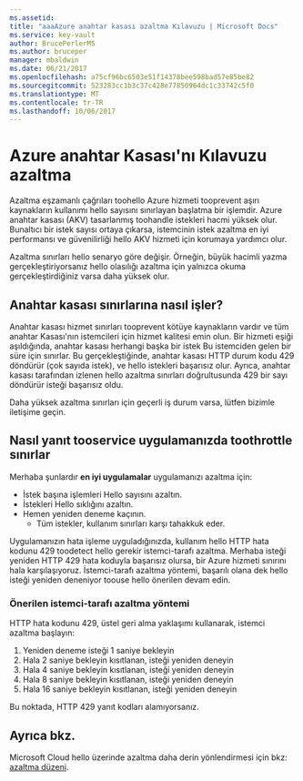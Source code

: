 ```yaml
---
ms.assetid: 
title: "aaaAzure anahtar kasası azaltma Kılavuzu | Microsoft Docs"
ms.service: key-vault
author: BrucePerlerMS
ms.author: bruceper
manager: mbaldwin
ms.date: 06/21/2017
ms.openlocfilehash: a75cf96bc6503e51f14378bee598bad57e85be82
ms.sourcegitcommit: 523283cc1b3c37c428e77850964dc1c33742c5f0
ms.translationtype: MT
ms.contentlocale: tr-TR
ms.lasthandoff: 10/06/2017
---
```

# <a name="azure-key-vault-throttling-guidance"></a>Azure anahtar Kasası'nı Kılavuzu azaltma

Azaltma eşzamanlı çağrıları toohello Azure hizmeti tooprevent aşırı kaynakların kullanımı hello sayısını sınırlayan başlatma bir işlemdir. Azure anahtar kasası (AKV) tasarlanmış toohandle istekleri hacmi yüksek olur. Bunaltıcı bir istek sayısı ortaya çıkarsa, istemcinin istek azaltma en iyi performansı ve güvenilirliği hello AKV hizmeti için korumaya yardımcı olur.

Azaltma sınırları hello senaryo göre değişir. Örneğin, büyük hacimli yazma gerçekleştiriyorsanız hello olasılığı azaltma için yalnızca okuma gerçekleştirdiğiniz varsa daha yüksek olur.

## <a name="how-does-key-vault-handle-its-limits"></a>Anahtar kasası sınırlarına nasıl işler?

Anahtar kasası hizmet sınırları tooprevent kötüye kaynakların vardır ve tüm anahtar Kasası'nın istemcileri için hizmet kalitesi emin olun. Bir hizmeti eşiği aşıldığında, anahtar kasası herhangi başka bir istek Bu istemciden gelen bir süre için sınırlar. Bu gerçekleştiğinde, anahtar kasası HTTP durum kodu 429 döndürür (çok sayıda istek), ve hello istekleri başarısız olur. Ayrıca, anahtar kasası tarafından izlenen hello azaltma sınırları doğrultusunda 429 bir sayı döndürür isteği başarısız oldu. 

Daha yüksek azaltma sınırları için geçerli iş durum varsa, lütfen bizimle iletişime geçin.


## <a name="how-toothrottle-your-app-in-response-tooservice-limits"></a>Nasıl yanıt tooservice uygulamanızda toothrottle sınırlar

Merhaba şunlardır **en iyi uygulamalar** uygulamanızı azaltma için:
- İstek başına işlemleri Hello sayısını azaltın.
- İstekleri Hello sıklığını azaltın.
- Hemen yeniden deneme kaçının. 
    - Tüm istekler, kullanım sınırları karşı tahakkuk eder.

Uygulamanızın hata işleme uyguladığınızda, kullanım hello HTTP hata kodunu 429 toodetect hello gerekir istemci-tarafı azaltma. Merhaba isteği yeniden HTTP 429 hata koduyla başarısız olursa, bir Azure hizmeti sınırını hala karşılaşıyoruz. İstemci-tarafı azaltma yöntemi, başarılı olana dek hello isteği yeniden deneniyor toouse hello önerilen devam edin.

### <a name="recommended-client-side-throttling-method"></a>Önerilen istemci-tarafı azaltma yöntemi

HTTP hata kodunu 429, üstel geri alma yaklaşımı kullanarak, istemci azaltma başlayın:

1. Yeniden deneme isteği 1 saniye bekleyin
2. Hala 2 saniye bekleyin kısıtlanan, isteği yeniden deneyin
3. Hala 4 saniye bekleyin kısıtlanan, isteği yeniden deneyin
4. Hala 8 saniye bekleyin kısıtlanan, isteği yeniden deneyin
5. Hala 16 saniye bekleyin kısıtlanan, isteği yeniden deneyin

Bu noktada, HTTP 429 yanıt kodları alamıyorsanız.

## <a name="see-also"></a>Ayrıca bkz.

Microsoft Cloud hello üzerinde azaltma daha derin yönlendirmesi için bkz: [azaltma düzeni](https://docs.microsoft.com/azure/architecture/patterns/throttling).

